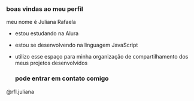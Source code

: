 ### boas vindas ao meu perfil

meu nome é Juliana Rafaela

- estou estudando na Alura
- estou se desenvolvendo na linguagem JavaScript
- utilizo esse espaço para minha organização de compartilhamento dos meus projetos desenvolvidos

  ### pode entrar em contato comigo

@rfl.juliana

![]()
